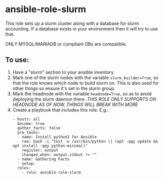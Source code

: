 # ansible-role-slurm

This role sets up a slurm cluster along with a database for slurm accounting.
If a database exists in your environment then it will try to use that.

ONLY MYSQL/MARIADB or compliant DBs are compatible.


## To use:

1. Have a "slurm" section to your ansible inventory.
2. Mark one of the slurm nodes with the variable `slurm_builder=True`, so that the role knows which node to build slurm on. This is also used for other things so ensure it's set in the slurm group.
3. Mark the headnode with the variable `headnode=True`, so as to avoid deploying the slurm daemon there. *THIS ROLE ONLY SUPPORTS ON HEADNODE AS OF NOW, THINGS WILL BREAK WITH MORE*
4. Create a playbook that includes this role. E.g.:
   ```shell
   - hosts: all
     become: true
     gather_facts: false
     pre_tasks:
     - name: Install python2 for Ansible
       raw: bash -c "test -e /usr/bin/python || (apt -qqy update && apt install -qqy python-minimal)"
       register: output
       changed_when: output.stdout != ""
     - name: Gathering Facts
       setup:
     roles:
       - role: ansible-role-slurm
   ```